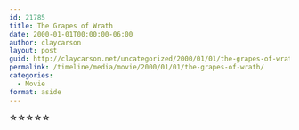 ```yaml
---
id: 21785
title: The Grapes of Wrath
date: 2000-01-01T00:00:00-06:00
author: claycarson
layout: post
guid: http://claycarson.net/uncategorized/2000/01/01/the-grapes-of-wrath/
permalink: /timeline/media/movie/2000/01/01/the-grapes-of-wrath/
categories:
  - Movie
format: aside
---
```

<div class="media-details"></div>

<div class="media-creator"></div>

<div class="media-rating">☆☆☆☆☆</div>